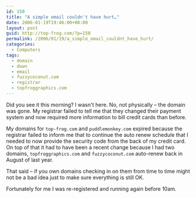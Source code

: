 ```yaml
---
id: 150
title: "A simple email couldn't have hurt…"
date: 2006-01-19T19:46:00+00:00
layout: post
guid: http://top-frog.com/?p=150
permalink: /2006/01/19/a_simple_email_couldnt_have_hurt/
categories:
  - Computers
tags:
  - domain
  - down
  - email
  - fuzzycoconut.com
  - registrar
  - topfroggraphics.com
---
```

Did you see it this morning? I wasn't here. No, not physically – the domain was gone. My registrar failed to tell me that they changed their payment system and now required more information to bill credit cards than before.

My domains for `top-frog.com` and `puddlemonkey.com` expired because the registrar failed to inform me that to continue the auto renew schedule that I needed to now provide the security code from the back of my credit card. On top of that it had to have been a recent change because I had two domains, `topfroggraphics.com` and `fuzzycoconut.com` auto-renew back in August of last year.

That said – if you own domains checking in on them from time to time might not be a bad idea just to make sure everything is still OK.

Fortunately for me I was re-registered and running again before 10am.